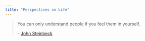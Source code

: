 ```yaml
---
title: "Perspectives on Life"
---
```


> You can only understand people if you feel them in yourself.
>
> \- [John Steinbeck](https://www.goodreads.com/quotes/33268-you-can-only-understand-people-if-you-feel-them-in)
